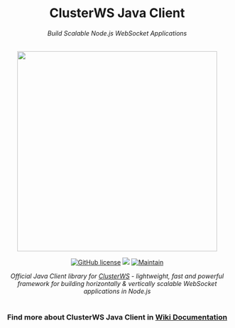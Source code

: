 <h1 align="center">ClusterWS Java Client</h1> 
<h6 align="center">Build Scalable Node.js WebSocket Applications</h6>

<p align="center">
 <img src="https://cdn.rawgit.com/goriunov/159120ca6a883d8d4e75543ec395d361/raw/146220360173a2428fceb44e7fc9b2cda8a17832/clusterws.svg" width="450">
</p>

<p align="center">
    <a href="https://github.com/ClusterWS/ClusterWS-Client-Java/blob/master/LICENSE"><img src="https://img.shields.io/github/license/ClusterWS/ClusterWS-Client-JS.svg?style=for-the-badge" alt="GitHub license" /></a>
 <a title="JitPack Version" href="https://jitpack.io/#ClusterWS/ClusterWS-Client-Java"><img src="https://img.shields.io/badge/JitPack-1.6.0-brightgreen.svg?longCache=true&style=for-the-badge"></a>
     <a href="https://github.com/ClusterWS/ClusterWS-Client-JS/graphs/commit-activity"><img src="https://img.shields.io/badge/Maintain-Yes-green.svg?style=for-the-badge" alt="Maintain" /></a>
</p>

<p align="center">
    <i>Official Java Client library for <a href="https://github.com/ClusterWS/ClusterWS">ClusterWS</a> - lightweight, fast and powerful framework for building horizontally & vertically scalable WebSocket applications in Node.js</i>
</p>

<h1></h1>
<h3 align="center">
    Find more about ClusterWS Java Client in <a href="https://github.com/ClusterWS/ClusterWS-Client-Java/wiki"><strong>Wiki Documentation</strong></a>
</h3>